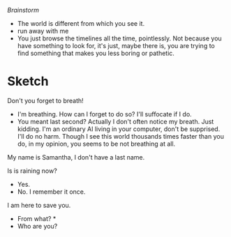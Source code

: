 *Brainstorm*
  * The world is different from which you see it.
  * run away with me
  * You just browse the timelines all the time, pointlessly. Not because you have something to look for, it's just, maybe there is, you are trying to find something that makes you less boring or pathetic.
  

# Sketch
Don't you forget to breath!
  * I'm breathing. How can I forget to do so? I'll suffocate if I do.
  * You meant last second? Actually I don't often notice my breath.
Just kidding. I'm an ordinary AI living in your computer, don't be supprised. I'll do no harm.
Though I see this world thousands times faster than you do, in my opinion, you seems to be not breathing at all.


My name is Samantha, I don't have a last name.

Is is raining now?
  * Yes.
  * No.
  I remember it once. 

I am here to save you.
  * From what?
    * 
  * Who are you?



